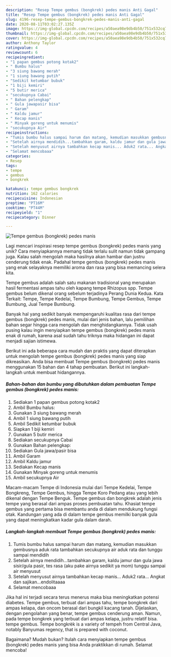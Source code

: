 ```yaml
---
description: "Resep Tempe gembus (bongkrek) pedes manis Anti Gagal"
title: "Resep Tempe gembus (bongkrek) pedes manis Anti Gagal"
slug: 4196-resep-tempe-gembus-bongkrek-pedes-manis-anti-gagal
date: 2020-08-11T03:02:27.135Z
image: https://img-global.cpcdn.com/recipes/a50aea98e9db4b50/751x532cq70/tempe-gembus-bongkrek-pedes-manis-foto-resep-utama.jpg
thumbnail: https://img-global.cpcdn.com/recipes/a50aea98e9db4b50/751x532cq70/tempe-gembus-bongkrek-pedes-manis-foto-resep-utama.jpg
cover: https://img-global.cpcdn.com/recipes/a50aea98e9db4b50/751x532cq70/tempe-gembus-bongkrek-pedes-manis-foto-resep-utama.jpg
author: Anthony Taylor
ratingvalue: 4
reviewcount: 6
recipeingredient:
- "1 papan gembus potong kotak2"
- " Bumbu halus"
- "3 siung bawang merah"
- "1 siung bawang putih"
- "Sedikit ketumbar bubuk"
- "1 biji kemiri"
- "5 butir merica"
- "secukupnya Cabai"
- " Bahan pelengkap"
- " Gula jawapasir bisa"
- " Garam"
- " Kaldu jamur"
- " Kecap manis"
- " Minyak goreng untuk menumis"
- "secukupnya Air"
recipeinstructions:
- "Tumis bumbu halus sampai harum dan matang, kemudian masukkan gembusnya aduk rata tambahkan secukupnya air aduk rata dan tunggu sampai mendidih"
- "Setelah airnya mendidih...tambahkan garam, kaldu jamur dan gula jawa sisir/gula pasir, tes rasa (aku pake airnya sedikit ya mom) tunggu sampai air menyusut"
- "Setelah menyusut airnya tambahkan kecap manis... Aduk2 rata... Angkat dan sajikan...endolitaaaa"
- "Selamat mencobaaa"
categories:
- Resep
tags:
- tempe
- gembus
- bongkrek

katakunci: tempe gembus bongkrek 
nutrition: 162 calories
recipecuisine: Indonesian
preptime: "PT16M"
cooktime: "PT44M"
recipeyield: "1"
recipecategory: Dinner

---
```



![Tempe gembus (bongkrek) pedes manis](https://img-global.cpcdn.com/recipes/a50aea98e9db4b50/751x532cq70/tempe-gembus-bongkrek-pedes-manis-foto-resep-utama.jpg)

Lagi mencari inspirasi resep tempe gembus (bongkrek) pedes manis yang unik? Cara menyiapkannya memang tidak terlalu sulit namun tidak gampang juga. Kalau salah mengolah maka hasilnya akan hambar dan justru cenderung tidak enak. Padahal tempe gembus (bongkrek) pedes manis yang enak selayaknya memiliki aroma dan rasa yang bisa memancing selera kita.

Tempe gembus adalah salah satu makanan tradisional yang merupakan hasil fermentasi ampas tahu oleh kapang tempe Rhizopus spp. Tempe gembus belum dikenal orang sebelum terjadinya Perang Dunia Kedua. Kata Terkait: Tempe, Tempe Kedelai, Tempe Bumbung, Tempe Gembus, Tempe Bumbung, Jual Tempe Bumbung.

Banyak hal yang sedikit banyak mempengaruhi kualitas rasa dari tempe gembus (bongkrek) pedes manis, mulai dari jenis bahan, lalu pemilihan bahan segar hingga cara mengolah dan menghidangkannya. Tidak usah pusing kalau ingin menyiapkan tempe gembus (bongkrek) pedes manis enak di rumah, karena asal sudah tahu triknya maka hidangan ini dapat menjadi sajian istimewa.


Berikut ini ada beberapa cara mudah dan praktis yang dapat diterapkan untuk mengolah tempe gembus (bongkrek) pedes manis yang siap dikreasikan. Anda bisa membuat Tempe gembus (bongkrek) pedes manis menggunakan 15 bahan dan 4 tahap pembuatan. Berikut ini langkah-langkah untuk membuat hidangannya.

<!--inarticleads1-->

##### Bahan-bahan dan bumbu yang dibutuhkan dalam pembuatan Tempe gembus (bongkrek) pedes manis:

1. Sediakan 1 papan gembus potong kotak2
1. Ambil  Bumbu halus:
1. Gunakan 3 siung bawang merah
1. Ambil 1 siung bawang putih
1. Ambil Sedikit ketumbar bubuk
1. Siapkan 1 biji kemiri
1. Gunakan 5 butir merica
1. Sediakan secukupnya Cabai
1. Gunakan  Bahan pelengkap:
1. Sediakan  Gula jawa/pasir bisa
1. Ambil  Garam
1. Ambil  Kaldu jamur
1. Sediakan  Kecap manis
1. Gunakan  Minyak goreng untuk menumis
1. Ambil secukupnya Air


Macam-macam Tempe di Indonesia mulai dari Tempe Kedelai, Tempe Bongkreng, Tempe Gembus, hingga Tempe Koro Pedang atau yang lebih dikenal dengan Tempe Benguk. Tempe gembus dan bongkrek adalah jenis tempe yang berasal dari ampas proses pembuatan tahu. Khasiat tempe gembus yang pertama bisa membantu anda di dalam mendukung fungsi otak. Kandungan yang ada di dalam tempe gembus memilki banyak gula yang dapat meningkatkan kadar gula dalam darah. 

<!--inarticleads2-->

##### Langkah-langkah membuat Tempe gembus (bongkrek) pedes manis:

1. Tumis bumbu halus sampai harum dan matang, kemudian masukkan gembusnya aduk rata tambahkan secukupnya air aduk rata dan tunggu sampai mendidih
1. Setelah airnya mendidih...tambahkan garam, kaldu jamur dan gula jawa sisir/gula pasir, tes rasa (aku pake airnya sedikit ya mom) tunggu sampai air menyusut
1. Setelah menyusut airnya tambahkan kecap manis... Aduk2 rata... Angkat dan sajikan...endolitaaaa
1. Selamat mencobaaa


Jika hal ini terjadi secara terus menerus maka bisa meningkatkan potensi diabetes. Tempe gembus, terbuat dari ampas tahu, tempe bongkrek dari ampas kelapa, dan oncom berasal dari bungkil kacang tanah. Dijelaskan, dengan pengolahan yang benar, tempe gembus cenderung aman. Namun, pada tempe bongkrek yang terbuat dari ampas kelapa, justru relatif bisa. tempe gembus. Tempe bongkrèk is a variety of tempeh from Central Java, notably Banyumas regency, that is prepared with coconut. 

Bagaimana? Mudah bukan? Itulah cara menyiapkan tempe gembus (bongkrek) pedes manis yang bisa Anda praktikkan di rumah. Selamat mencoba!
